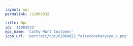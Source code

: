 ```yaml
---
layout: npc
permalink: /11003032

title: Npc
id: '11003032'
npc_name: 'Cathy Mart Customer'
icon_url: 'portrait/npc/02060022_fairyconehatyoyo_p.png'
---
```

